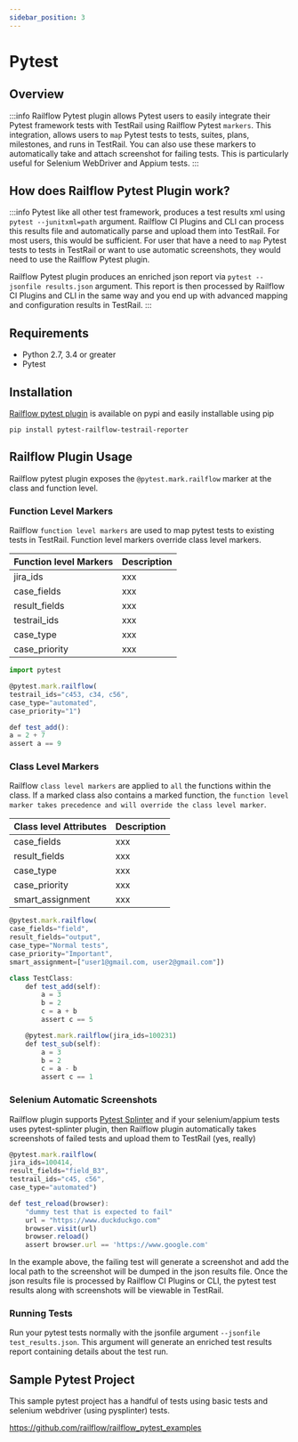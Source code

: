 ```yaml
---
sidebar_position: 3
---
```


# Pytest

## Overview
:::info
Railflow Pytest plugin allows Pytest users to easily integrate their Pytest framework tests with TestRail using Railflow Pytest `markers`. This integration, allows users to `map` Pytest tests to tests, suites, plans, milestones, and runs in TestRail. You can also use these markers to automatically take and attach screenshot for failing tests. This is particularly useful for Selenium WebDriver and Appium tests.
:::

## How does Railflow Pytest Plugin work?
:::info
Pytest like all other test framework, produces a test results xml using `pytest --junitxml=path` argument. Railflow CI Plugins and CLI can process this results file and automatically parse and upload them into TestRail. For most users, this would be sufficient. For user that have a need to `map` Pytest tests to tests in TestRail or want to use automatic screenshots, they would need to use the Railflow Pytest plugin. 

Railflow Pytest plugin produces an enriched json report via `pytest --jsonfile results.json` argument. This report is then processed by Railflow CI Plugins and CLI in the same way and you end up with advanced mapping and configuration results in TestRail.
:::


## Requirements
- Python 2.7, 3.4 or greater
- Pytest

## Installation
[Railflow pytest plugin](https://pypi.org/project/pytest-railflow-testrail-reporter/) is available on pypi and easily installable using pip 

`pip install pytest-railflow-testrail-reporter`

## Railflow Plugin Usage
Railflow pytest plugin exposes the `@pytest.mark.railflow` marker at the class and function level. 

### Function Level Markers
Railflow `function level markers` are used to map pytest tests to existing tests in TestRail. Function level markers override class level markers.


  Function level Markers | Description
  --------------------------|-----------------------
  jira\_ids | xxx
  case\_fields | xxx
  result\_fields | xxx
  testrail\_ids | xxx
  case\_type | xxx
  case\_priority | xxx

```jsx title="Pytest function level markers"
import pytest

@pytest.mark.railflow(
testrail_ids="c453, c34, c56",
case_type="automated",
case_priority="1")  

def test_add():
a = 2 + 7
assert a == 9

```

### Class Level Markers
Railflow `class level markers` are applied to `all` the functions within the class. If a marked class also contains a marked function, the `function level marker takes precedence and will override the class level marker`.


  Class level Attributes  | Description
  --------------------------|-----------------------
  case\_fields | xxx
  result\_fields  | xxx
  case\_type  | xxx
  case\_priority  | xxx
  smart\_assignment  | xxx




```jsx title="Pytest class level markers"
@pytest.mark.railflow(
case_fields="field",
result_fields="output",
case_type="Normal tests",
case_priority="Important",
smart_assignment=["user1@gmail.com, user2@gmail.com"])

class TestClass:
    def test_add(self):
        a = 3
        b = 2
        c = a + b
        assert c == 5

    @pytest.mark.railflow(jira_ids=100231)
    def test_sub(self):
        a = 3
        b = 2
        c = a - b
        assert c == 1

```

### Selenium Automatic Screenshots

Railflow plugin supports [Pytest Splinter](https://github.com/pytest-dev/pytest-splinter) and if your selenium/appium tests uses pytest-splinter plugin, then Railflow plugin automatically takes screenshots of failed tests and upload them to TestRail (yes, really)

```jsx title="Pytest splinter example"
@pytest.mark.railflow(
jira_ids=100414,
result_fields="field_B3",
testrail_ids="c45, c56",
case_type="automated")

def test_reload(browser):
    "dummy test that is expected to fail"
    url = "https://www.duckduckgo.com"
    browser.visit(url)
    browser.reload()
    assert browser.url == 'https://www.google.com'

```
In the example above, the failing test will generate a screenshot and add the local path to the screenshot will be dumped in the json results file. Once the json results file is processed by Railflow CI Plugins or CLI, the pytest test results along with screenshots will be viewable in TestRail.

### Running Tests
Run your pytest tests normally with the jsonfile argument `--jsonfile test_results.json`. This argument will generate an enriched test results report containing details about the test run.

## Sample Pytest Project
This sample pytest project has a handful of tests using basic tests and selenium webdriver (using pysplinter) tests. 

https://github.com/railflow/railflow_pytest_examples